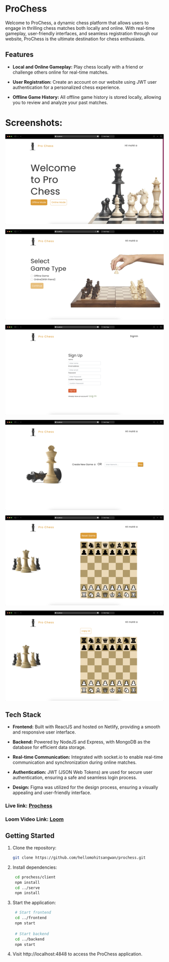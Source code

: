 # ProChess

Welcome to ProChess, a dynamic chess platform that allows users to engage in thrilling chess matches both locally and online. With real-time gameplay, user-friendly interfaces, and seamless registration through our website, ProChess is the ultimate destination for chess enthusiasts.



## Features

- **Local and Online Gameplay:** Play chess locally with a friend or challenge others online for real-time matches.
  
- **User Registration:** Create an account on our website using JWT user authentication for a personalized chess experience.

- **Offline Game History:** All offline game history is stored locally, allowing you to review and analyze your past matches.

# Screenshots:
![Alt text](./images/image-4.png)

![Alt text](./images/image-5.png)

![Alt text](./images/image-9.png)

![Alt text](./images/image-6.png)

![Alt text](./images/image-7.png)

![Alt text](./images/image-8.png)

## Tech Stack

- **Frontend:** Built with ReactJS and hosted on Netlify, providing a smooth and responsive user interface.

- **Backend:** Powered by NodeJS and Express, with MongoDB as the database for efficient data storage.

- **Real-time Communication:** Integrated with socket.io to enable real-time communication and synchronization during online matches.

- **Authentication:** JWT (JSON Web Tokens) are used for secure user authentication, ensuring a safe and seamless login process.

- **Design:** Figma was utilized for the design process, ensuring a visually appealing and user-friendly interface.


### Live link: [Prochess](https://prochesss.netlify.app/)
### Loom Video Link: [Loom](https://www.loom.com/share/cf482b25b4fb4452a6cb0a15ac7e5dd3?sid=2d53ee62-181a-483b-8d94-dc6ca980d6c6)

## Getting Started

1. Clone the repository:

   ```bash
   git clone https://github.com/hellomohitsangwan/prochess.git

2. Install dependencies:
   ```bash
    cd prochess/client
    npm install
    cd ../serve
    npm install

3. Start the application:
   ```bash
    # Start frontend
    cd ../frontend
    npm start

    # Start backend
    cd ../backend
    npm start

4. Visit http://localhost:4848 to access the ProChess application.
